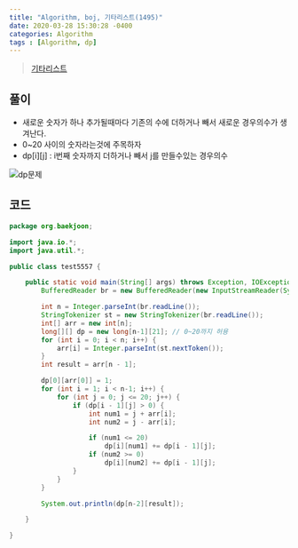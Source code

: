 ```yaml
---
title: "Algorithm, boj, 기타리스트(1495)"
date: 2020-03-28 15:30:28 -0400
categories: Algorithm
tags : [Algorithm, dp]
---
```


> [기타리스트](https://www.acmicpc.net/problem/1495)

## 풀이
- 새로운 숫자가 하나 추가될때마다 기존의 수에 더하거나 빼서 새로운 경우의수가 생겨난다.
- 0~20 사이의 숫자라는것에 주목하자
- dp[i][j] : i번째 숫자까지 더하거나 빼서 j를 만들수있는 경우의수

![dp문제](https://user-images.githubusercontent.com/55946791/78025745-82342c00-7395-11ea-8c80-143fb37e6371.JPG)

## 코드

```java
package org.baekjoon;

import java.io.*;
import java.util.*;

public class test5557 {

	public static void main(String[] args) throws Exception, IOException {
		BufferedReader br = new BufferedReader(new InputStreamReader(System.in));

		int n = Integer.parseInt(br.readLine());
		StringTokenizer st = new StringTokenizer(br.readLine());
		int[] arr = new int[n];
		long[][] dp = new long[n-1][21]; // 0~20까지 허용
		for (int i = 0; i < n; i++) {
			arr[i] = Integer.parseInt(st.nextToken());
		}
		int result = arr[n - 1];

		dp[0][arr[0]] = 1;
		for (int i = 1; i < n-1; i++) {
			for (int j = 0; j <= 20; j++) {
				if (dp[i - 1][j] > 0) {
					int num1 = j + arr[i];
					int num2 = j - arr[i];

					if (num1 <= 20)
						dp[i][num1] += dp[i - 1][j];
					if (num2 >= 0)
						dp[i][num2] += dp[i - 1][j];
				}
			}
		}

		System.out.println(dp[n-2][result]);

	}

}

```
